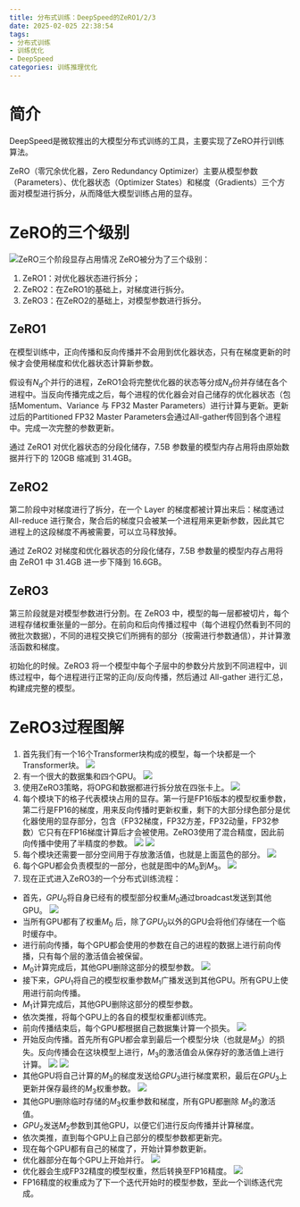 ```yaml
---
title: 分布式训练：DeepSpeed的ZeRO1/2/3
date: 2025-02-025 22:38:54
tags: 
- 分布式训练
- 训练优化
- DeepSpeed
categories: 训练推理优化
---
```

# 简介
DeepSpeed是微软推出的大模型分布式训练的工具，主要实现了ZeRO并行训练算法。

ZeRO（零冗余优化器，Zero Redundancy Optimizer）主要从模型参数（Parameters）、优化器状态（Optimizer States）和梯度（Gradients）三个方面对模型进行拆分，从而降低大模型训练占用的显存。
# ZeRO的三个级别
![ZeRO三个阶段显存占用情况](./DeepSpeed/deep0.jpg)
ZeRO被分为了三个级别：
1. ZeRO1：对优化器状态进行拆分；
2. ZeRO2：在ZeRO1的基础上，对梯度进行拆分。
3. ZeRO3：在ZeRO2的基础上，对模型参数进行拆分。
## ZeRO1
在模型训练中，正向传播和反向传播并不会用到优化器状态，只有在梯度更新的时候才会使用梯度和优化器状态计算新参数。

假设有$N_d$个并行的进程，ZeRO1会将完整优化器的状态等分成$N_d$份并存储在各个进程中。当反向传播完成之后，每个进程的优化器会对自己储存的优化器状态（包括Momentum、Variance 与 FP32 Master Parameters）进行计算与更新。更新过后的Partitioned FP32 Master Parameters会通过All-gather传回到各个进程中。完成一次完整的参数更新。

通过 ZeRO1 对优化器状态的分段化储存，7.5B 参数量的模型内存占用将由原始数据并行下的 120GB 缩减到 31.4GB。
## ZeRO2
第二阶段中对梯度进行了拆分，在一个 Layer 的梯度都被计算出来后：梯度通过 All-reduce 进行聚合，聚合后的梯度只会被某一个进程用来更新参数，因此其它进程上的这段梯度不再被需要，可以立马释放掉。

通过 ZeRO2 对梯度和优化器状态的分段化储存，7.5B 参数量的模型内存占用将由 ZeRO1 中 31.4GB 进一步下降到 16.6GB。

## ZeRO3
第三阶段就是对模型参数进行分割。在 ZeRO3 中，模型的每一层都被切片，每个进程存储权重张量的一部分。在前向和后向传播过程中（每个进程仍然看到不同的微批次数据），不同的进程交换它们所拥有的部分（按需进行参数通信），并计算激活函数和梯度。

初始化的时候。ZeRO3 将一个模型中每个子层中的参数分片放到不同进程中，训练过程中，每个进程进行正常的正向/反向传播，然后通过 All-gather 进行汇总，构建成完整的模型。

# ZeRO3过程图解
1. 首先我们有一个16个Transformer块构成的模型，每一个块都是一个Transformer块。
![](./DeepSpeed/deep1.png)
2. 有一个很大的数据集和四个GPU。
![](./DeepSpeed/deep2.png)
3. 使用ZeRO3策略，将OPG和数据都进行拆分放在四张卡上。
![](./DeepSpeed/deep3.png)
4. 每个模块下的格子代表模块占用的显存。第一行是FP16版本的模型权重参数，第二行是FP16的梯度，用来反向传播时更新权重，剩下的大部分绿色部分是优化器使用的显存部分，包含（FP32梯度，FP32方差，FP32动量，FP32参数）它只有在FP16梯度计算后才会被使用。ZeRO3使用了混合精度，因此前向传播中使用了半精度的参数。
![](./DeepSpeed/deep4.png)
![](./DeepSpeed/deep5.png)
5. 每个模块还需要一部分空间用于存放激活值，也就是上面蓝色的部分。
![](./DeepSpeed/deep6.png)
6. 每个GPU都会负责模型的一部分，也就是图中的$M_0$到$M_3$。
![](./DeepSpeed/deep7.png)
7. 现在正式进入ZeRO3的一个分布式训练流程：
- 首先，$GPU_0$将自身已经有的模型部分权重$M_0$通过broadcast发送到其他GPU。
![](./DeepSpeed/deep8.gif)
- 当所有GPU都有了权重$M_0$
后，除了$GPU_0$以外的GPU会将他们存储在一个临时缓存中。
- 进行前向传播，每个GPU都会使用的参数在自己的进程的数据上进行前向传播，只有每个层的激活值会被保留。
- $M_0$计算完成后，其他GPU删除这部分的模型参数。
![](./DeepSpeed/deep9.gif)
- 接下来，$GPU_1$将自己的模型权重参数$M_1$广播发送到其他GPU。所有GPU上使用进行前向传播。
- $M_1$计算完成后，其他GPU删除这部分的模型参数。
- 依次类推，将每个GPU上的各自的模型权重都训练完。
- 前向传播结束后，每个GPU都根据自己数据集计算一个损失。
![](./DeepSpeed/deep10.png)
- 开始反向传播。首先所有GPU都会拿到最后一个模型分块（也就是$M_3$）的损失。反向传播会在这块模型上进行，$M_3$的激活值会从保存好的激活值上进行计算。
![](./DeepSpeed/deep10.png)
![](./DeepSpeed/deep11.png)
- 其他GPU将自己计算的$M_3$的梯度发送给$GPU_3$进行梯度累积，最后在$GPU_3$上更新并保存最终的$M_3$权重参数。
![](./DeepSpeed/deep11.gif)
- 其他GPU删除临时存储的$M_3$权重参数和梯度，所有GPU都删除
$M_3$的激活值。
- $GPU_2$发送$M_2$参数到其他GPU，以便它们进行反向传播并计算梯度。
- 依次类推，直到每个GPU上自己部分的模型参数都更新完。
- 现在每个GPU都有自己的梯度了，开始计算参数更新。
- 优化器部分在每个GPU上开始并行。
![](./DeepSpeed/deep12.png)
- 优化器会生成FP32精度的模型权重，然后转换至FP16精度。
![](./DeepSpeed/deep13.gif)
- FP16精度的权重成为了下一个迭代开始时的模型参数，至此一个训练迭代完成。